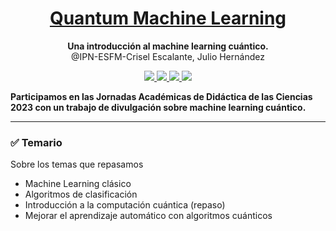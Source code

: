 <h1 align="center">
  <a href="#">
    Quantum Machine Learning
  </a>
</h1>

<p align="center">
  <strong>Una introducción al machine learning cuántico.</strong><br>
  @IPN-ESFM-Crisel Escalante, Julio Hernández 
</p>

<p align="center">
    <a href="#">
        <img src="https://img.shields.io/badge/python-3670A0?style=for-the-badge&logo=python&logoColor=ffdd54" />
    </a>
  <a href="#">
        <img src="https://img.shields.io/badge/Matplotlib-%23ffffff.svg?style=for-the-badge&logo=Matplotlib&logoColor=black" />
    </a>
  <a href="#">
        <img src="https://img.shields.io/badge/latex-%23008080.svg?style=for-the-badge&logo=latex&logoColor=white" />
    </a>
  <a href="#">
        <img src="https://img.shields.io/badge/numpy-%23013243.svg?style=for-the-badge&logo=numpy&logoColor=white" />
    </a>
</p>


**Participamos en las Jornadas Académicas de Didáctica de las Ciencias 2023 con un trabajo de divulgación sobre machine learning cuántico.**

---
### ✅ Temario

Sobre los temas que repasamos 


- Machine Learning clásico
- Algoritmos de clasificación
- Introducción a la computación cuántica (repaso)
- Mejorar el aprendizaje automático con algoritmos cuánticos



